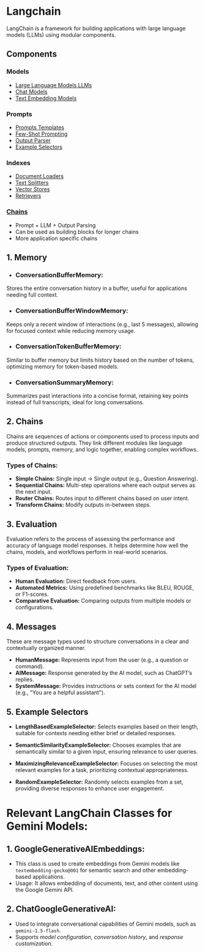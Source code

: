 # Langchain

LangChain is a framework for building applications with large language models (LLMs) using modular components.

## Components

### Models
* [Large Language Models LLMs](/LangChain/COMPONENTS.md#2-llm)
* [Chat Models](/LangChain/COMPONENTS.md#1-chat-models)
* [Text Embedding Models](/LangChain/COMPONENTS.md#11-embedding-models)

### Prompts
* [Prompts Templates](/LangChain/COMPONENTS.md#4-prompt-templates)
* [Few-Shot Prompting](/LangChain/TECHNIQUES.md#4-few-shot-prompting)
* [Output Parser](/LangChain/COMPONENTS.md#6-output-parser)
* [Example Selectors](/LangChain/COMPONENTS.md#5-example-selectors)

### Indexes
* [Document Loaders](/LangChain/COMPONENTS.md#9-document-loaders)
* [Text Splitters](/LangChain/TECHNIQUES.md#6-text-splitting)
* [Vector Stores](/LangChain/COMPONENTS.md#12-vector-stores)
* [Retrievers](/LangChain/TECHNIQUES.md#5-retrieval-strategies-overview)

### [Chains](/LangChain/README.md#2-chains)
* Prompt + LLM + Output Parsing
* Can be used as building  blocks for longer chains
* More application specific chains

## 1. Memory

* ### ConversationBufferMemory:
Stores the entire conversation history in a buffer, useful for applications needing full context.

* ### ConversationBufferWindowMemory:
Keeps only a recent window of interactions (e.g., last 5 messages), allowing for focused context while reducing memory usage.

* ### ConversationTokenBufferMemory:
Similar to buffer memory but limits history based on the number of tokens, optimizing memory for token-based models.

* ### ConversationSummaryMemory:
Summarizes past interactions into a concise format, retaining key points instead of full transcripts, ideal for long conversations.

## 2. Chains
Chains are sequences of actions or components used to process inputs and produce structured outputs. They link different modules like language models, prompts, memory, and logic together, enabling complex workflows.

### Types of Chains:
- **Simple Chains:**    Single input → Single output (e.g., Question Answering).
- **Sequential Chains:**    Multi-step operations where each output serves as the next input.
- **Router Chains:**    Routes input to different chains based on user intent.
- **Transform Chains:**    Modify outputs in-between steps.

## 3.  Evaluation
Evaluation refers to the process of assessing the performance and accuracy of language model responses. It helps determine how well the chains, models, and workflows perform in real-world scenarios.

### Types of Evaluation:
- **Human Evaluation:**     Direct feedback from users.
- **Automated Metrics:**     Using predefined benchmarks like BLEU, ROUGE, or F1-scores.
- **Comparative Evaluation:**     Comparing outputs from multiple models or configurations.

## 4. Messages
These are message types used to structure conversations in a clear and contextually organized manner.

- **HumanMessage:**   Represents input from the user (e.g., a question or command).
- **AIMessage:**   Response generated by the AI model, such as ChatGPT’s replies.
- **SystemMessage:**   Provides instructions or sets context for the AI model (e.g., "You are a helpful assistant").

## 5. Example Selectors
- **LengthBasedExampleSelector:**   Selects examples based on their length, suitable for contexts needing either brief or detailed responses.

- **SemanticSimilarityExampleSelector:**   Chooses examples that are semantically similar to a given input, ensuring relevance to user queries.

- **MaximizingRelevanceExampleSelector:**   Focuses on selecting the most relevant examples for a task, prioritizing contextual appropriateness.

- **RandomExampleSelector:**   Randomly selects examples from a set, providing diverse responses to enhance user engagement.


# Relevant LangChain Classes for Gemini Models:

## 1. GoogleGenerativeAIEmbeddings:

- This class is used to create embeddings from Gemini models like `textembedding-gecko@001` for semantic search and other embedding-based applications.
- Usage: It allows embedding of documents, text, and other content using the Google Gemini API.

## 2. ChatGoogleGenerativeAI:

- Used to integrate conversational capabilities of Gemini models, such as `gemini-1.5-flash`.
- Supports *model configuration*, *conversation history*, and *response customization*.















